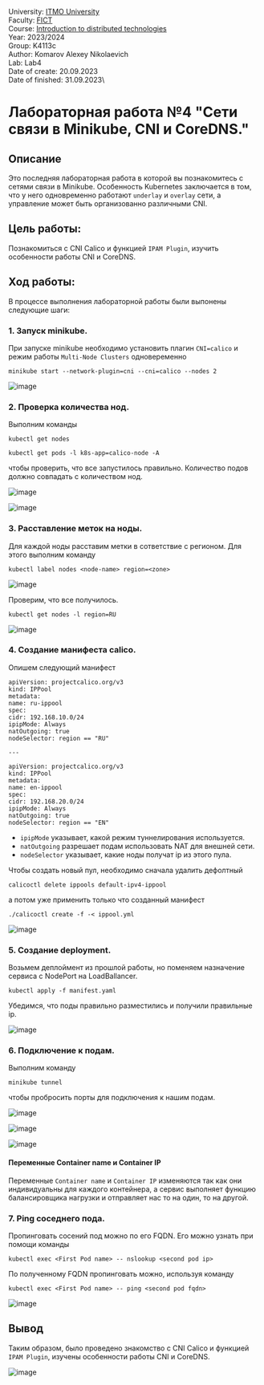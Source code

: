 University: [ITMO University](https://itmo.ru/ru/)\
Faculty: [FICT](https://fict.itmo.ru)\
Course: [Introduction to distributed technologies](https://github.com/itmo-ict-faculty/introduction-to-distributed-technologies)\
Year: 2023/2024\
Group: K4113c\
Author: Komarov Alexey Nikolaevich\
Lab: Lab4\
Date of create: 20.09.2023\
Date of finished: 31.09.2023\

# Лабораторная работа №4 "Сети связи в Minikube, CNI и CoreDNS."

## Описание
   Это последняя лабораторная работа в которой вы познакомитесь с сетями связи в Minikube. Особенность Kubernetes заключается в том, что у него одновременно работают `underlay` и `overlay` сети, а управление может быть организованно различными CNI.

## Цель работы:
   Познакомиться с CNI Calico и функцией `IPAM Plugin`, изучить особенности работы CNI и CoreDNS.

## Ход работы:
   В процессе выполнения лабораторной работы были выпонены следующие шаги:
### 1. Запуск minikube.
  При запуске minikube необходимо установить плагин `CNI=calico` и режим работы `Multi-Node Clusters` одновеременно
  ```
  minikube start --network-plugin=cni --cni=calico --nodes 2
  ```

  ![image](https://github.com/SoosRamirez/2023_2024-introduction_to_distributed_technologies-k4113c-komarov_a_n/blob/main/media/lab4_1.png)
  
### 2. Проверка количества нод.
  Выполним команды 
  ```
  kubectl get nodes
  ```
  ```
  kubectl get pods -l k8s-app=calico-node -A
  ```
  чтобы проверить, что все запустилось правильно. Количество подов должно совпадать с количеством нод.

  ![image](https://github.com/SoosRamirez/2023_2024-introduction_to_distributed_technologies-k4113c-komarov_a_n/blob/main/media/lab4_2.png)

  ![image](https://github.com/SoosRamirez/2023_2024-introduction_to_distributed_technologies-k4113c-komarov_a_n/blob/main/media/lab4_3.png)
  
### 3. Расставление меток на ноды.
  Для каждой ноды расставим метки в сответствие с регионом. Для этого выполним команду
  ```
  kubectl label nodes <node-name> region=<zone>
  ```

  ![image](https://github.com/SoosRamirez/2023_2024-introduction_to_distributed_technologies-k4113c-komarov_a_n/blob/main/media/lab4_4.png)
  
  Проверим, что все получилось.
  ```
  kubectl get nodes -l region=RU
  ```

  ![image](https://github.com/SoosRamirez/2023_2024-introduction_to_distributed_technologies-k4113c-komarov_a_n/blob/main/media/lab4_5.png)

### 4. Создание манифеста calico.
  Опишем следующий манифест
  ```
apiVersion: projectcalico.org/v3
kind: IPPool
metadata:
  name: ru-ippool
spec:
  cidr: 192.168.10.0/24
  ipipMode: Always
  natOutgoing: true
  nodeSelector: region == "RU"

---

apiVersion: projectcalico.org/v3
kind: IPPool
metadata:
  name: en-ippool
spec:
  cidr: 192.168.20.0/24
  ipipMode: Always
  natOutgoing: true
  nodeSelector: region == "EN"

  ```

  - `ipipMode` указывает, какой режим туннелирования используется.
  - `natOutgoing` разрешает подам использовать NAT для внешней сети.
  - `nodeSelector` указывает, какие ноды получат ip из этого пула.

  Чтобы создать новый пул, необходимо сначала удалить дефолтный
  ```
  calicoctl delete ippools default-ipv4-ippool
  ```
  а потом уже применить только что созданный манифест
  ```
  ./calicoctl create -f -< ippool.yml
  ```

  ![image](https://github.com/SoosRamirez/2023_2024-introduction_to_distributed_technologies-k4113c-komarov_a_n/blob/main/media/lab4_6.png)

### 5. Создание deployment.
  Возьмем деплоймент из прошлой работы, но поменяем назначение сервиса с NodePort на LoadBallancer. 
  ```
  kubectl apply -f manifest.yaml
  ```
  Убедимся, что поды правильно разместились и получили правильные ip.

  ![image](https://github.com/SoosRamirez/2023_2024-introduction_to_distributed_technologies-k4113c-komarov_a_n/blob/main/media/lab4_7.png)

### 6. Подключение к подам.
  Выполним команду 
  ```
minikube tunnel
  ```
  чтобы пробросить порты для подключения к нашим подам.

  ![image](https://github.com/SoosRamirez/2023_2024-introduction_to_distributed_technologies-k4113c-komarov_a_n/blob/main/media/lab4_8.png)

  ![image](https://github.com/SoosRamirez/2023_2024-introduction_to_distributed_technologies-k4113c-komarov_a_n/blob/main/media/lab4_9.png)

  ![image](https://github.com/SoosRamirez/2023_2024-introduction_to_distributed_technologies-k4113c-komarov_a_n/blob/main/media/lab4_10.png)

  #### Переменные Container name и Container IP
  Переменные `Container name` и `Container IP` изменяются так как они индивидуальны для каждого контейнера, а сервис выполняет функцию балансировщика нагрузки и отправляет нас то на один, то на другой.

### 7. Ping соседнего пода.
  Пропинговать сосений под можно по его FQDN. Его можно узнать при помощи команды
  ```
kubectl exec <First Pod name> -- nslookup <second pod ip>
  ```
  По полученному FQDN пропинговать можно, используя команду
  ```
kubectl exec <First Pod name> -- ping <second pod fqdn>
  ```

  ![image](https://github.com/SoosRamirez/2023_2024-introduction_to_distributed_technologies-k4113c-komarov_a_n/blob/main/media/lab4_11.png)

## Вывод
Таким образом, было проведено знакомство с CNI Calico и функцией `IPAM Plugin`, изучены особенности работы CNI и CoreDNS.

![image](https://github.com/SoosRamirez/2023_2024-introduction_to_distributed_technologies-k4113c-komarov_a_n/blob/main/media/lab4_111.png)
